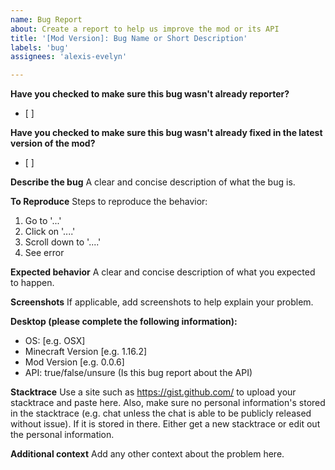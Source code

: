```yaml
---
name: Bug Report
about: Create a report to help us improve the mod or its API
title: '[Mod Version]: Bug Name or Short Description'
labels: 'bug'
assignees: 'alexis-evelyn'

---
```


**Have you checked to make sure this bug wasn't already reporter?**
- [ ]

**Have you checked to make sure this bug wasn't already fixed in the latest version of the mod?**
- [ ]

**Describe the bug**
A clear and concise description of what the bug is.

**To Reproduce**
Steps to reproduce the behavior:
1. Go to '...'
2. Click on '....'
3. Scroll down to '....'
4. See error

**Expected behavior**
A clear and concise description of what you expected to happen.

**Screenshots**
If applicable, add screenshots to help explain your problem.

**Desktop (please complete the following information):**
 - OS: [e.g. OSX]
 - Minecraft Version [e.g. 1.16.2]
 - Mod Version [e.g. 0.0.6]
 - API: true/false/unsure (Is this bug report about the API)

**Stacktrace**
Use a site such as https://gist.github.com/ to upload your stacktrace and paste here. Also, make sure no personal information's stored in the stacktrace (e.g. chat unless the chat is able to be publicly released without issue). If it is stored in there. Either get a new stacktrace or edit out the personal information.

**Additional context**
Add any other context about the problem here.
